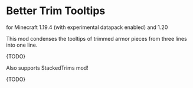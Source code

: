 # Better Trim Tooltips

for Minecraft 1.19.4 (with experimental datapack enabled) and 1.20

This mod condenses the tooltips of trimmed armor pieces from three lines into one line.

{TODO}

Also supports StackedTrims mod!

{TODO}